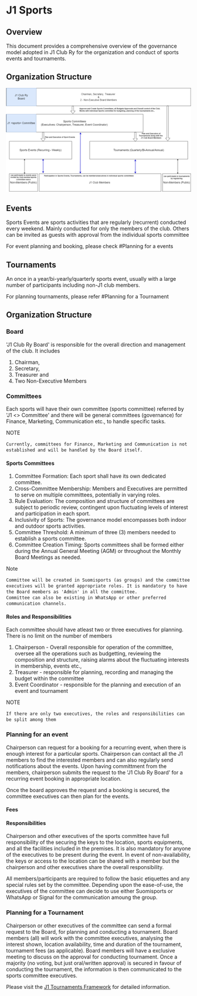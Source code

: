 # J1 Sports

## Overview

This document provides a comprehensive overview of the governance model adopted in J1 Club Ry for the organization and conduct of sports events and tournaments.

## Organization Structure

![J1 Club Ry Org Structure](./org-structure.drawio.png)

## Events

Sports Events are sports activities that are regularly (recurrent) conducted every weekend. Mainly conducted for only the members of the club. Others can be invited as guests with approval from the individual sports committee

For event planning and booking, please check #Planning for a events

## Tournaments

An once in a year/bi-yearly/quarterly sports event, usually with a large number of participants including non-J1 club members.

For planning tournaments, please refer #Planning for a Tournament

## Organization Structure

### Board

'J1 Club Ry Board' is responsible for the overall direction and management of the club. It includes

1. Chairman,
2. Secretary,
3. Treasurer and
4. Two Non-Executive Members

### Committees

Each sports will have their own committee (sports committee) referred by 'J1 <> Committee' and there will be general committees (governance) for Finance, Marketing, Communication etc., to handle specific tasks.

NOTE

    Currently, committees for Finance, Marketing and Communication is not established and will be handled by the Board itself.

#### Sports Committees

1. Committee Formation: Each sport shall have its own dedicated committee.
2. Cross-Committee Membership: Members and Executives are permitted to serve on multiple committees, potentially in varying roles.
3. Rule Evaluation: The composition and structure of committees are subject to periodic review, contingent upon fluctuating levels of interest and participation in each sport.
4. Inclusivity of Sports: The governance model encompasses both indoor and outdoor sports activities.
5. Committee Threshold: A minimum of three (3) members needed to establish a sports committee.
6. Committee Creation Timing: Sports committees shall be formed either during the Annual General Meeting (AGM) or throughout the Monthly Board Meetings as needed.

Note

    Committee will be created in Suomisports (as groups) and the committee executives will be granted appropriate roles. It is mandatory to have the Board members as 'Admin' in all the committee.
    Committee can also be existing in WhatsApp or other preferred communication channels.

#### Roles and Responsibilities

Each committee should have atleast two or three executives for planning. There is no limit on the number of members

1. Chairperson - Overall responsible for operation of the committee, oversee all the operations such as budgetting, reviewing the composition and structure, raising alarms about the fluctuating interests in membership, events etc.,
2. Treasurer - responsible for planning, recording and managing the budget within the committee
3. Event Coordinator - responsible for the planning and execution of an event and tournament

NOTE

    If there are only two executives, the roles and responsibilities can be split among them

### Planning for an event

Chairperson can request for a booking for a recurring event, when there is enough interest for a particular sports. Chairperson can contact all the J1 members to find the interested members and can also regularly send notifications about the events. Upon having committment from the members, chairperson submits the request to the 'J1 Club Ry Board' for a recurring event booking in appropriate location.

Once the board approves the request and a booking is secured, the committee executives can then plan for the events.

#### Fees

#### Responsibilities

Chairperson and other executives of the sports committee have full responsibility of the securing the keys to the location, sports equipments, and all the facilities included in the premises. It is also mandatory for anyone of the executives to be present during the event. In event of non-availability, the keys or access to the location can be shared with a member but the chairperson and other executives share the overall responsibility.

All members/participants are required to follow the basic etiquettes and any special rules set by the committee. Depending upon the ease-of-use, the executives of the committee can decide to use either Suomisports or WhatsApp or Signal for the communication amoung the group.

### Planning for a Tournament

Chairperson or other executives of the committee can send a formal request to the Board, for planning and conducting a tournament. Board members (all) will work with the committee executives, analysing the interest shown, location availability, time and duration of the tournament, tournament fees (as applicable). Board members will have a exclusive meeting to discuss on the approval for conducting tournament. Once a majority (no voting, but just oral/written approval) is secured in favour of conducting the tournament, the information is then communicated to the sports committee executives.

Please visit the [J1 Tournaments Framework](https://j1clubry.github.io/j1club-docs-site/j1-tournaments/) for detailed information.

